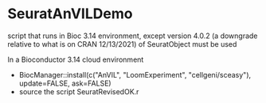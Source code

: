 # SeuratAnVILDemo
script that runs in Bioc 3.14 environment, except version 4.0.2 (a downgrade relative to what is on CRAN 12/13/2021) of SeuratObject must be used

In a Bioconductor 3.14 cloud environment

- BiocManager::install(c("AnVIL", "LoomExperiment", "cellgeni/sceasy"), update=FALSE, ask=FALSE)
- source the script SeuratRevisedOK.r
